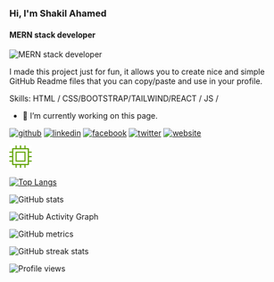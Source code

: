 ### Hi, I'm Shakil Ahamed
#### MERN stack developer
![MERN stack developer](https://scontent.fdac80-1.fna.fbcdn.net/v/t39.30808-6/269934456_106108598613051_3724686215362254335_n.jpg?_nc_cat=107&ccb=1-7&_nc_sid=09cbfe&_nc_eui2=AeEXDXXpP2A0vuKO20ciClozlzHmMtkPH7uXMeYy2Q8fu0qbRZ-iepbfrjUDZxVxTSLZz-PPLG6H8Nc3yug3mnRp&_nc_ohc=a_CedxXijS4AX_mxvw6&_nc_ht=scontent.fdac80-1.fna&oh=00_AT_RIuyUHMsIW19PI0TVXp2y-tCy-2nc9p2sII1OOTGq4g&oe=62B72476)

I made this project just for fun, it allows you to create nice and simple GitHub Readme files that you can copy/paste and use in your profile.

Skills:  HTML / CSS/BOOTSTRAP/TAILWIND/REACT / JS / 

- 🔭 I’m currently working on this page. 


[<img src='https://cdn.jsdelivr.net/npm/simple-icons@3.0.1/icons/github.svg' alt='github' height='40'>](https://github.com/shakil-1)  [<img src='https://cdn.jsdelivr.net/npm/simple-icons@3.0.1/icons/linkedin.svg' alt='linkedin' height='40'>](https://www.linkedin.com/in/shakil-ahamed-b4714322a/)  [<img src='https://cdn.jsdelivr.net/npm/simple-icons@3.0.1/icons/facebook.svg' alt='facebook' height='40'>](https://www.facebook.com/https://www.facebook.com/profile.php?id=100076417335846)  [<img src='https://cdn.jsdelivr.net/npm/simple-icons@3.0.1/icons/twitter.svg' alt='twitter' height='40'>](https://twitter.com/@Shakil5571)  [<img src='https://cdn.jsdelivr.net/npm/simple-icons@3.0.1/icons/icloud.svg' alt='website' height='40'>](https://wedding-photographer-17c01.web.app/)  

<a href='https://docs.github.com/en/developers'><img src='https://raw.githubusercontent.com/acervenky/animated-github-badges/master/assets/devbadge.gif' width='40' height='40'></a> 

[![Top Langs](https://github-readme-stats.vercel.app/api/top-langs/?username=shakil-1)](https://github.com/anuraghazra/github-readme-stats)

![GitHub stats](https://github-readme-stats.vercel.app/api?username=shakil-1&show_icons=true)  

![GitHub Activity Graph](https://activity-graph.herokuapp.com/graph?username=shakil-1)  

![GitHub metrics](https://metrics.lecoq.io/shakil-1)  

![GitHub streak stats](https://github-readme-streak-stats.herokuapp.com/?user=shakil-1)  

![Profile views](https://gpvc.arturio.dev/shakil-1)  

